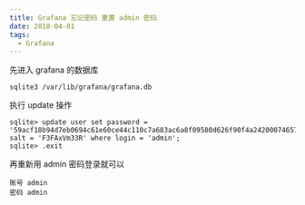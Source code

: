 ```yaml
---
title: Grafana 忘记密码 重置 admin 密码
date: 2018-04-01
tags: 
  - Grafana
---
```


先进入 grafana 的数据库

```
sqlite3 /var/lib/grafana/grafana.db
```

<!--more-->

执行 update 操作

```
sqlite> update user set password = '59acf18b94d7eb0694c61e60ce44c110c7a683ac6a8f09580d626f90f4a242000746579358d77dd9e570e83fa24faa88a8a6', salt = 'F3FAxVm33R' where login = 'admin';
sqlite> .exit
```

再重新用 admin 密码登录就可以

```
账号 admin
密码 admin
```
